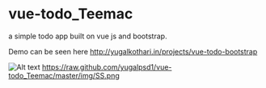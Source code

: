 # vue-todo_Teemac
a simple todo app built on vue js and bootstrap.

Demo can be seen here http://yugalkothari.in/projects/vue-todo-bootstrap

![Alt text](https://raw.github.com/yugalpsd1/vue-todo_Teemac/master/img/SS.png?raw=true "Screenshot")
https://raw.github.com/yugalpsd1/vue-todo_Teemac/master/img/SS.png
